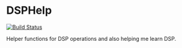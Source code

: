 # DSPHelp

[![Build Status](https://travis-ci.org/Lanzafame/DSPHelp.jl.svg?branch=master)](https://travis-ci.org/Lanzafame/DSPHelp.jl)

Helper functions for DSP operations and also helping me learn DSP.
